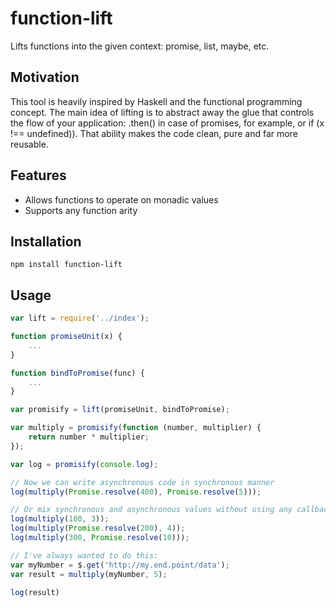 # function-lift
Lifts functions into the given context: promise, list, maybe, etc.

## Motivation
This tool is heavily inspired by Haskell and the functional programming concept. The main idea of lifting is to abstract away the glue that controls the flow of your application: .then() in case of promises, for example, or if (x !== undefined)). That ability makes the code clean, pure and far more reusable.

## Features
- Allows functions to operate on monadic values
- Supports any function arity

## Installation

```
npm install function-lift
```

## Usage

```javascript
var lift = require('../index');

function promiseUnit(x) {
    ...
}

function bindToPromise(func) {
    ...
}

var promisify = lift(promiseUnit, bindToPromise);

var multiply = promisify(function (number, multiplier) {
    return number * multiplier;
});

var log = promisify(console.log);

// Now we can write asynchronous code in synchronous manner
log(multiply(Promise.resolve(400), Promise.resolve(5)));

// Or mix synchronous and asynchronous values without using any callbacks or .then()
log(multiply(100, 3));
log(multiply(Promise.resolve(200), 4));
log(multiply(300, Promise.resolve(10)));

// I've always wanted to do this:
var myNumber = $.get('http://my.end.point/data');
var result = multiply(myNumber, 5);

log(result)

```


